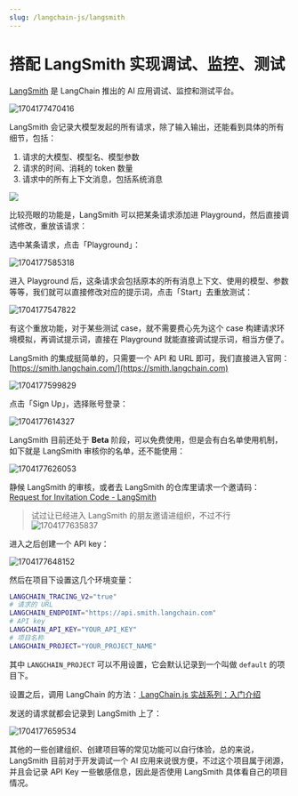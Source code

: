```yaml
---
slug: /langchain-js/langsmith
---
```


# 搭配 LangSmith 实现调试、监控、测试

[LangSmith](https://smith.langchain.com/) 是 LangChain 推出的 AI 应用调试、监控和测试平台。


![1704177470416](images/f7043cd495df65f8574ed14cf3026f2be168fe638cd6f81e10387b6cc70e24e1.png)


LangSmith 会记录大模型发起的所有请求，除了输入输出，还能看到具体的所有细节，包括：
1. 请求的大模型、模型名、模型参数
2. 请求的时间、消耗的 token 数量
3. 请求中的所有上下文消息，包括系统消息

![](https://img-blog.csdnimg.cn/direct/c41c394b430e4a7196fc3ebf015f58aa.png)

比较亮眼的功能是，LangSmith 可以把某条请求添加进 Playground，然后直接调试修改，重放该请求：

选中某条请求，点击「Playground」：


![1704177585318](images/bd2e23b64d68dc7290970af1fa6c587bebbf00748041a203af6a22ba1d854aab.png) 



进入 Playground 后，这条请求会包括原本的所有消息上下文、使用的模型、参数等等，我们就可以直接修改对应的提示词，点击「Start」去重放测试：


![1704177547822](images/5e84eaa75ed08682865fcb3af01e165292603ad9e634d03075f8ca5d0b37d85b.png)  



有这个重放功能，对于某些测试 case，就不需要费心先为这个 case 构建请求环境模拟，再调试提示词，直接在 Playground 就能直接调试提示词，相当方便了。

LangSmith 的集成挺简单的，只需要一个 API 和 URL 即可，我们直接进入官网：[https://smith.langchain.com/](https://smith.langchain.com)


![1704177599829](images/13eb507fa7a2bfa7b48414d8e0dbadd1101ecca27da4900c68df8dfc283b4e37.png)  





点击「Sign Up」，选择账号登录：



![1704177614327](images/b90f51777a1052ce0f120ab122fd644579b8d862f84c204a643e4498007c8a3c.png)  


LangSmith 目前还处于 **Beta** 阶段，可以免费使用，但是会有白名单使用机制，如下就是 LangSmith 审核你的名单，还不能使用：


![1704177626053](images/cbd3d0ac25ab98076129b27f7ab5c80d486ae139acc4ffcad544d309e6879896.png)  


静候 LangSmith 的审核，或者去 LangSmith 的仓库里请求一个邀请码：
[Request for Invitation Code - LangSmith](https://github.com/langchain-ai/langsmith-sdk/issues/246)


> 试过让已经进入 LangSmith 的朋友邀请进组织，不过不行
> ![1704177635837](images/1f065ae6f827b3de52358006b3693624cbe0d3c5f5e7801db66b49f9cbfa2e96.png)  


进入之后创建一个 API key：


![1704177648152](images/cb64ff2cfd160ec4b15fe054f143b6c4701317650ea1d2cd870c578fcde527ab.png)  


然后在项目下设置这几个环境变量：

```bash
LANGCHAIN_TRACING_V2="true"
# 请求的 URL
LANGCHAIN_ENDPOINT="https://api.smith.langchain.com"
# API key
LANGCHAIN_API_KEY="YOUR_API_KEY"
# 项目名称
LANGCHAIN_PROJECT="YOUR_PROJECT_NAME"
```

其中 `LANGCHAIN_PROJECT` 可以不用设置，它会默认记录到一个叫做 `default` 的项目下。

设置之后，调用 LangChain 的方法：[
LangChain.js 实战系列：入门介绍](https://blog.csdn.net/YopenLang/article/details/135307578)

发送的请求就都会记录到 LangSmith 上了：


![1704177659534](images/d0c2cc8b4fb6e7c2186783cc87b5db8a3d60dc6821a683e736ea17f86e179bae.png)  


其他的一些创建组织、创建项目等的常见功能可以自行体验，总的来说，LangSmith 目前对于开发调试一个 AI 应用来说很方便，不过这个项目属于闭源，并且会记录 API Key 一些敏感信息，因此是否使用 LangSmith 具体看自己的项目情况。